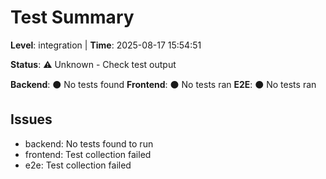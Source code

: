 # Test Summary
**Level**: integration | **Time**: 2025-08-17 15:54:51

**Status**: ⚠️ Unknown - Check test output

**Backend**: ⚫ No tests found
**Frontend**: ⚫ No tests ran
**E2E**: ⚫ No tests ran

## Issues
- backend: No tests found to run
- frontend: Test collection failed
- e2e: Test collection failed
